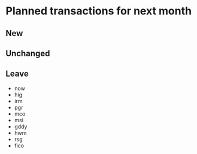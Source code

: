 # Planned transactions for next month

## New

## Unchanged

## Leave
- now
- hig
- irm
- pgr
- mco
- msi
- gddy
- hwm
- rsg
- fico